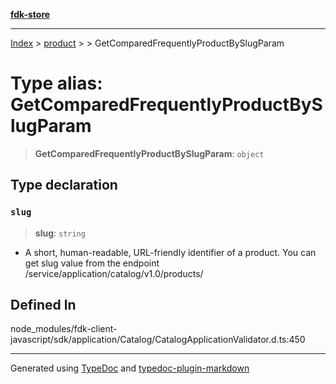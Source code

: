 [**fdk-store**](../../../README.md)
***

[Index](../../../API.md) > [product](../../README.md) > [<internal>](../README.md) > GetComparedFrequentlyProductBySlugParam

# Type alias: GetComparedFrequentlyProductBySlugParam

> **GetComparedFrequentlyProductBySlugParam**: `object`

## Type declaration

### `slug`

> **slug**: `string`

- A short, human-readable, URL-friendly identifier of
a product. You can get slug value from the endpoint
/service/application/catalog/v1.0/products/

## Defined In

node\_modules/fdk-client-javascript/sdk/application/Catalog/CatalogApplicationValidator.d.ts:450

***
Generated using [TypeDoc](https://typedoc.org/) and [typedoc-plugin-markdown](https://www.npmjs.com/package/typedoc-plugin-markdown)
